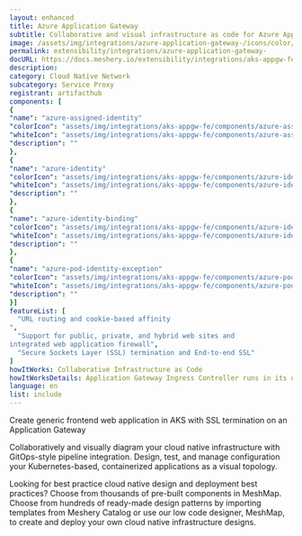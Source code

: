 ```yaml
---
layout: enhanced
title: Azure Application Gateway 
subtitle: Collaborative and visual infrastructure as code for Azure Application Gateway 
image: /assets/img/integrations/azure-application-gateway-/icons/color/azure-application-gateway--color.svg
permalink: extensibility/integrations/azure-application-gateway-
docURL: https://docs.meshery.io/extensibility/integrations/aks-appgw-fe
description: 
category: Cloud Native Network
subcategory: Service Proxy
registrant: artifacthub
components: [
{
"name": "azure-assigned-identity"
"colorIcon": "assets/img/integrations/aks-appgw-fe/components/azure-assigned-identity/icons/color/azure-assigned-identity-color.svg"
"whiteIcon": "assets/img/integrations/aks-appgw-fe/components/azure-assigned-identity/icons/white/azure-assigned-identity-white.svg"
"description": ""
},
{
"name": "azure-identity"
"colorIcon": "assets/img/integrations/aks-appgw-fe/components/azure-identity/icons/color/azure-identity-color.svg"
"whiteIcon": "assets/img/integrations/aks-appgw-fe/components/azure-identity/icons/white/azure-identity-white.svg"
"description": ""
},
{
"name": "azure-identity-binding"
"colorIcon": "assets/img/integrations/aks-appgw-fe/components/azure-identity-binding/icons/color/azure-identity-binding-color.svg"
"whiteIcon": "assets/img/integrations/aks-appgw-fe/components/azure-identity-binding/icons/white/azure-identity-binding-white.svg"
"description": ""
},
{
"name": "azure-pod-identity-exception"
"colorIcon": "assets/img/integrations/aks-appgw-fe/components/azure-pod-identity-exception/icons/color/azure-pod-identity-exception-color.svg"
"whiteIcon": "assets/img/integrations/aks-appgw-fe/components/azure-pod-identity-exception/icons/white/azure-pod-identity-exception-white.svg"
"description": ""
}]
featureList: [
  "URL routing and cookie-based affinity
",
  "Support for public, private, and hybrid web sites and 
integrated web application firewall",
  "Secure Sockets Layer (SSL) termination and End-to-end SSL"
]
howItWorks: Collaborative Infrastructure as Code
howItWorksDetails: Application Gateway Ingress Controller runs in its own pod on the customer’s AKS. Ingress Controller monitors a subset of Kubernetes’ resources for changes. The state of the AKS cluster is translated to Application Gateway specific configuration and applied to the Azure Resource Manager. The continuous re-configuration of Application Gateway ensures uninterrupted flow of traffic to AKS’ services. The diagram below illustrates the flow of state and configuration changes from the Kubernetes API, via Application Gateway Ingress Controller, to Resource Manager and then Application Gateway.
language: en
list: include
---
```

<p>
Create generic frontend web application in AKS with SSL termination on an Application Gateway
</p>
<p>
    Collaboratively and visually diagram your cloud native infrastructure with GitOps-style pipeline integration. Design, test, and manage configuration your Kubernetes-based, containerized applications as a visual topology.
</p>
<p>
    Looking for best practice cloud native design and deployment best practices? Choose from thousands of pre-built components in MeshMap. Choose from hundreds of ready-made design patterns by importing templates from Meshery Catalog or use our low code designer, MeshMap, to create and deploy your own cloud native infrastructure designs.
</p>
